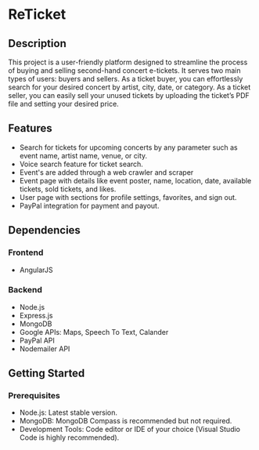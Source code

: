 # ReTicket

## Description
This project is a user-friendly platform designed to streamline the process of buying and selling second-hand concert e-tickets. It serves two main types of users: buyers and sellers. As a ticket buyer, you can effortlessly search for your desired concert by artist, city, date, or category. As a ticket seller, you can easily sell your unused tickets by uploading the ticket’s PDF file and setting your desired price.

## Features
- Search for tickets for upcoming concerts by any parameter such as event name, artist name, venue, or city.
- Voice search feature for ticket search.
- Event's are added through a web crawler and scraper
- Event page with details like event poster, name, location, date, available tickets, sold tickets, and likes.
- User page with sections for profile settings, favorites, and sign out.
- PayPal integration for payment and payout.

## Dependencies
### Frontend
- AngularJS
### Backend
- Node.js 
- Express.js
- MongoDB
- Google APIs: Maps, Speech To Text, Calander
- PayPal API
- Nodemailer API

## Getting Started
### Prerequisites
- Node.js: Latest stable version.
- MongoDB: MongoDB Compass is recommended but not required.
- Development Tools: Code editor or IDE of your choice (Visual Studio Code is highly recommended).


